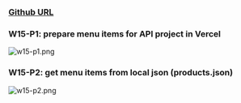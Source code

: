 ### [Github URL](https://github.com/yuwen1213/1112-1N-js-demo-211410740.git)

### W15-P1: prepare menu items for API project in Vercel

![w15-p1.png](https://hlbovfzvhsftjuylmwlc.supabase.co/storage/v1/object/public/demo-40/md_1N_img/w15-p1.png)

### W15-P2: get menu items from local json (products.json)

![w15-p2.png](https://hlbovfzvhsftjuylmwlc.supabase.co/storage/v1/object/public/demo-40/md_1N_img/w15-p2.png)
